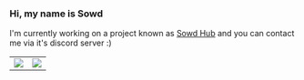 ### Hi, my name is Sowd 

I'm currently working on a project known as [Sowd Hub] and you can contact me via it's discord server :) 

<table>
  <tr>
        <td align="center" style="padding=0;width=50%;">
          <img align="center" style="padding=0;" src="https://grs.quantumly.dev/api/?username=sowd0404&show_icons=true&title_color=5865f2&text_color=9f9f9f&bg_color=00000000&hide_border=true&icon_color=5865f2&hide_title=true&count_private=true"/>
        </td>
        <td align="center" style="padding=0;width=50%;">
          <img align="center" style="padding=0;" src="https://grs.quantumly.dev/api/top-langs/?username=Sowd0404&layout=compact&show_icons=true&title_color=4F8CC9&text_color=9f9f9f&bg_color=00000000&hide_border=true&icon_color=5865f2&count_private=true"/>
        </td>
  </tr>
</table>

[Sowd Hub]: https://discord.gg/UsbwKX52ee
